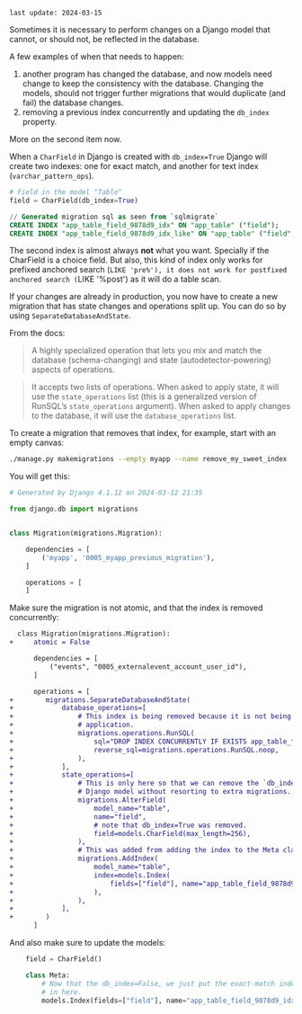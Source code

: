 `last update: 2024-03-15`

Sometimes it is necessary to perform changes on a Django model that cannot, or
should not, be reflected in the database.

A few examples of when that needs to happen:

1. another program has changed the database, and now models need change to keep
   the consistency with the database. Changing the models, should not trigger
   further migrations that would duplicate (and fail) the database changes.
2. removing a previous index concurrently and updating the `db_index` property.

More on the second item now.

When a `CharField` in Django is created with `db_index=True` Django will create
two indexes: one for exact match, and another for text index
(`varchar_pattern_ops`).

```py
# Field in the model "Table"
field = CharField(db_index=True)
```

```sql
// Generated migration sql as seen from `sqlmigrate`
CREATE INDEX "app_table_field_9878d9_idx" ON "app_table" ("field");
CREATE INDEX "app_table_field_9878d9_idx_like" ON "app_table" ("field", varchar_pattern_ops);
```

The second index is almost always **not** what you want. Specially if the
CharField is a choice field. But also, this kind of index only works for
prefixed anchored search (`LIKE 'pre%'), it does not work for postfixed
anchored search (`LIKE '%post') as it will do a table scan.

If your changes are already in production, you now have to create a new
migration that has state changes and operations split up. You can do so by
using `SeparateDatabaseAndState`.

From the docs:

> A highly specialized operation that lets you mix and match the database
> (schema-changing) and state (autodetector-powering) aspects of operations.

> It accepts two lists of operations. When asked to apply state, it will use
> the `state_operations` list (this is a generalized version of RunSQL’s
> `state_operations` argument). When asked to apply changes to the database, it
> will use the `database_operations` list.

To create a migration that removes that index, for example, start with an empty
canvas:

```sh
./manage.py makemigrations --empty myapp --name remove_my_sweet_index
```

You will get this:

```py
# Generated by Django 4.1.12 on 2024-03-12 21:35

from django.db import migrations


class Migration(migrations.Migration):

    dependencies = [
        ('myapp', '0005_myapp_previous_migration'),
    ]

    operations = [
    ]
```

Make sure the migration is not atomic, and that the index is removed
concurrently:

```diff
  class Migration(migrations.Migration):
+     atomic = False

      dependencies = [
          ("events", "0005_externalevent_account_user_id"),
      ]

      operations = [
+        migrations.SeparateDatabaseAndState(
+            database_operations=[
+                # This index is being removed because it is not being used by the
+                # application.
+                migrations.operations.RunSQL(
+                    sql="DROP INDEX CONCURRENTLY IF EXISTS app_table_field_9878d9_idx_like;",
+                    reverse_sql=migrations.operations.RunSQL.noop,
+                ),
+            ],
+            state_operations=[
+                # This is only here so that we can remove the `db_index=True` from the
+                # Django model without resorting to extra migrations.
+                migrations.AlterField(
+                    model_name="table",
+                    name="field",
+                    # note that db_index=True was removed.
+                    field=models.CharField(max_length=256),
+                ),
+                # This was added from adding the index to the Meta class.
+                migrations.AddIndex(
+                    model_name="table",
+                    index=models.Index(
+                        fields=["field"], name="app_table_field_9878d9_idx"
+                    ),
+                ),
+            ],
+        )
      ]
```

And also make sure to update the models:

```python
    field = CharField()

    class Meta:
        # Now that the db_index=False, we just put the exact-match index
        # in here.
        models.Index(fields=["field"], name="app_table_field_9878d9_idx"),
```
